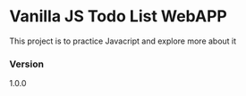 # Vanilla JS Todo List WebAPP

This project is to practice Javacript and explore more about it

### Version

1.0.0
